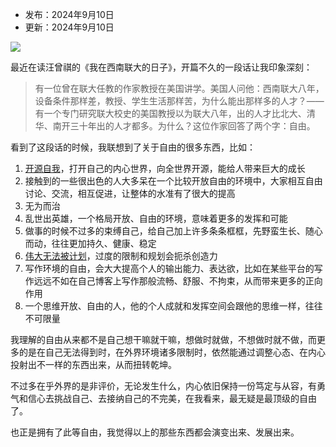 - 发布：2024年9月10日
- 更新：2024年9月10日

![](https://rolen.wiki/wp-content/uploads/2024/09/freedom-1.png)

最近在读汪曾祺的《我在西南联大的日子》，开篇不久的一段话让我印象深刻：

> 有一位曾在联大任教的作家教授在美国讲学。美国人问他：西南联大八年，设备条件那样差，教授、学生生活那样苦，为什么能出那样多的人才？——有一个专门研究联大校史的美国教授以为联大八年，出的人才比北大、清华、南开三十年出的人才都多。为什么？这位作家回答了两个字：自由。

看到了这段话的时候，我联想到了关于自由的很多东西，比如：

1. [开源自我](https://rolen.wiki/opensource-rolen/)，打开自己的内心世界，向全世界开源，能给人带来巨大的成长
2. 接触到的一些很出色的人大多呆在一个比较开放自由的环境中，大家相互自由讨论、交流，相互促进，让整体的水准有了很大的提高
3. 无为而治
4. 乱世出英雄，一个格局开放、自由的环境，意味着更多的发挥和可能
5. 做事的时候不过多的束缚自己，给自己加上许多条条框框，先野蛮生长、随心而动，往往更加持久、健康、稳定
6. [伟大无法被计划](https://rolen.wiki/why-greatness-cannot-be-planned/)，过度的限制和规划会扼杀创造力
7. 写作环境的自由，会大大提高个人的输出能力、表达欲，比如在某些平台的写作远远不如在自己博客上写作那般流畅、舒服、不拘束，从而带来更多的正向作用
8. 一个思维开放、自由的人，他的个人成就和发挥空间会跟他的思维一样，往往不可限量

我理解的自由从来都不是自己想干嘛就干嘛，想做时就做，不想做时就不做，而更多的是在自己无法得到时，在外界环境诸多限制时，依然能通过调整心态、在内心投射出不一样的东西出来，从而扭转乾坤。

不过多在乎外界的是非评价，无论发生什么，内心依旧保持一份笃定与从容，有勇气和信心去挑战自己、去接纳自己的不完美，在我看来，最无疑是最顶级的自由了。

也正是拥有了此等自由，我觉得以上的那些东西都会演变出来、发展出来。